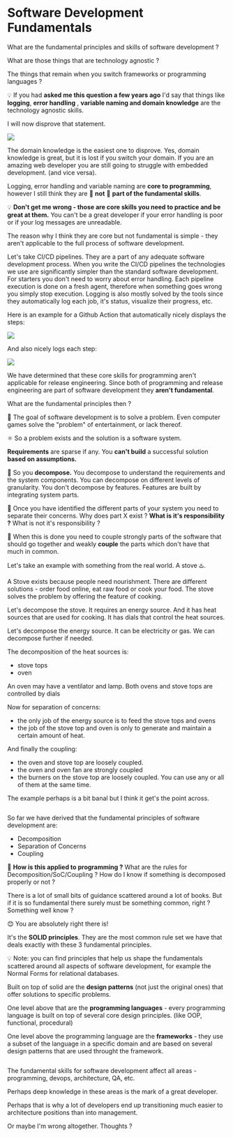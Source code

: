 # Software Development Fundamentals

What are the fundamental principles and skills of software development ?

What are those things that are technology agnostic ?&#x20;

The things that remain when you switch frameworks or programming languages ?

💡 If you had **asked me this question a few years ago** I'd say that things like **logging**, **error handling** , **variable naming and domain knowledge** are the technology agnostic skills.

I will now disprove that statement.

![](<../.gitbook/assets/image (11).png>)

The domain knowledge is the easiest one to disprove. Yes, domain knowledge is great, but it is lost if you switch your domain. If you are an amazing web developer you are still going to struggle with embedded development. (and vice versa).

&#x20;Logging, error handling and variable naming are **core to programming**, however I still think they are 🚫 **not** 🚫 **part of the fundamental skills**.

💡 **Don't get me wrong - those are core skills you need to practice and be great at them.** You can't be a great developer if your error handling is poor or if your log messages are unreadable.

The reason why I think they are core but not fundamental is simple - they aren't applicable to the full process of software development.

Let's take CI/CD pipelines. They are a part of any adequate software development process. When you write the CI/CD pipelines the technologies we use are significantly simpler than the standard software development. For starters you don't need to worry about error handling. Each pipeline execution is done on a fresh agent, therefore when something goes wrong you simply stop execution. Logging is also mostly solved by the tools since they automatically log each job, it's status, visualize their progress, etc.

Here is an example for a Github Action that automatically nicely displays the steps:

![](<../.gitbook/assets/image (8).png>)

And also nicely logs each step:

![](<../.gitbook/assets/image (7).png>)



We have determined that these core skills for programming aren't applicable for release engineering. Since both of programming and release engineering are part of software development they **aren't fundamental**.

What are the fundamental principles then ?

📢 The goal of software development is to solve a problem. Even computer games solve the "problem" of entertainment, or lack thereof.

⚛️ So a problem exists and the solution is a software system.

**Requirements** are sparse if any. You **can't build** a successful solution **based on assumptions.**

📌 So you **decompose.** You decompose to understand the requirements and the system components. You can decompose on different levels of granularity. You don't decompose by features. Features are built by integrating system parts.

📌 Once you have identified the different parts of your system you need to separate their concerns. Why does part X exist ? **What is it's responsibility ?** What is not it's responsibility ?

📌 When this is done you need to couple strongly parts of the software that should go together and weakly **couple** the parts which don't have that much in common.

Let's take an example with something from the real world. A stove ♨️.&#x20;

A Stove exists because people need nourishment. There are different solutions - order food online, eat raw food or cook your food. The stove solves the problem by offering the feature of cooking.

Let's decompose the stove. It requires an energy source. And it has heat sources that are used for cooking. It has dials that control the heat sources.

Let's decompose the energy source. It can be electricity or gas. We can decompose further if needed.

The decomposition of the heat sources is:

* stove tops
* oven

An oven may have a ventilator and lamp. Both ovens and stove tops are controlled by dials

Now for separation of concerns:

* the only job of the energy source is to feed the stove tops and ovens
* the job of the stove top and oven is only to generate and maintain a certain amount of heat.

And finally the coupling:

* the oven and stove top are loosely coupled.
* the oven and oven fan are strongly coupled
* the burners on the stove top are loosely coupled. You can use any or all of them at the same time.

The example perhaps is a bit banal but I think it get's the point across.

<figure><img src="../.gitbook/assets/stove.svg" alt=""><figcaption></figcaption></figure>

So far we have derived that the fundamental principles of software development are:

* Decomposition
* Separation of Concerns
* Coupling

🤔 **How is this applied to programming ?** What are the rules for Decomposition/SoC/Coupling ? How do I know if something is decomposed properly or not ?

There is a lot of small bits of guidance scattered around a lot of books. But if it is so fundamental there surely must be something common, right ? Something well know ?

😊 You are absolutely right there is!

It's the **SOLID principles**. They are the most common rule set we have that deals exactly with these 3 fundamental principles.&#x20;

💡 Note: you can find principles that help us shape the fundamentals scattered around all aspects of software development, for example the Normal Forms for relational databases.

Built on top of solid are the **design patterns** (not just the original ones) that offer solutions to specific problems.

One level above that are the **programming languages** - every programming language is built on top of several core design principles. (like OOP, functional, procedural)

One level above the programming language are the **frameworks** - they use a subset of the language in a specific domain and are based on several design patterns that are used throught the framework.

<figure><img src="../.gitbook/assets/final.svg" alt=""><figcaption></figcaption></figure>

The fundamental skills for software development affect all areas - programming, devops, architecture, QA, etc.

Perhaps deep knowledge in these areas is the mark of a great developer.&#x20;

Perhaps that is why a lot of developers end up transitioning much easier to architecture positions than into management.

Or maybe I'm wrong altogether. Thoughts ?
